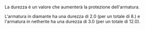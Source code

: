 La durezza è un valore che aumenterà la protezione dell'armatura.

L'armatura in diamante ha una durezza di 2.0 (per un totale di 8.) e l'armatura in netherite ha una durezza di 3.0 (per un totale di 12.0).